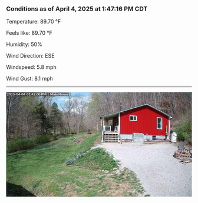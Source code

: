 ### Conditions as of April 4, 2025 at 1:47:16 PM CDT 

Temperature: 89.70 &deg;F

Feels like: 89.70 &deg;F

Humidity: 50%

Wind Direction: ESE

Windspeed: 5.8 mph

Wind Gust: 8.1 mph

---

<img src="./images/latest.jpeg"/>

